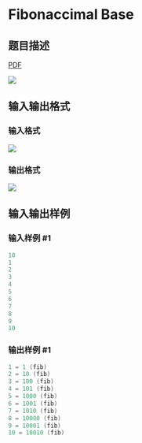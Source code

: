 # Fibonaccimal Base

## 题目描述

[problemUrl]: https://uva.onlinejudge.org/index.php?option=com_onlinejudge&Itemid=8&category=11&page=show_problem&problem=889

[PDF](https://uva.onlinejudge.org/external/9/p948.pdf)

![](https://cdn.luogu.com.cn/upload/vjudge_pic/UVA948/1052f8ead61b4d9321e86ec768c6ef2c93fb4f66.png)

## 输入输出格式

### 输入格式

![](https://cdn.luogu.com.cn/upload/vjudge_pic/UVA948/8c4a1882a0defd0272617b30416d43feb5c30d1b.png)

### 输出格式

![](https://cdn.luogu.com.cn/upload/vjudge_pic/UVA948/9fe9fc6bae6ebfe5737856fc57836dfb1c2c94a5.png)

## 输入输出样例

### 输入样例 #1

```cpp
10
1
2
3
4
5
6
7
8
9
10
```


### 输出样例 #1

```cpp
1 = 1 (fib)
2 = 10 (fib)
3 = 100 (fib)
4 = 101 (fib)
5 = 1000 (fib)
6 = 1001 (fib)
7 = 1010 (fib)
8 = 10000 (fib)
9 = 10001 (fib)
10 = 10010 (fib)
```


